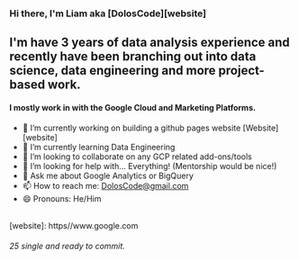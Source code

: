 ### Hi there, I'm Liam aka [DolosCode][website]

## I'm have 3 years of data analysis experience and recently have been branching out into data science, data engineering and more project-based work. 

#### I mostly work in with the Google Cloud and Marketing Platforms.

- 🔭 I’m currently working on building a github pages website [Website][website]
- 🌱 I’m currently learning Data Engineering 
- 👯 I’m looking to collaborate on any GCP related add-ons/tools
- 🤔 I’m looking for help with... Everything! (Mentorship would be nice!)
- 💬 Ask me about Google Analytics or BigQuery
- 📫 How to reach me: DolosCode@gmail.com
- 😄 Pronouns: He/Him
 
<br>
[website]: https//www.google.com

###### 25 single and ready to commit.
